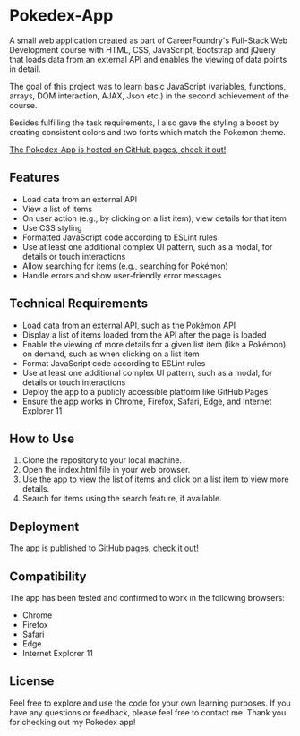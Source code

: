 # Pokedex-App

A small web application created as part of CareerFoundry's Full-Stack Web Development course with HTML, CSS, JavaScript, Bootstrap and jQuery that loads data from an external API and enables the viewing of data points in detail.

The goal of this project was to learn basic JavaScript (variables, functions, arrays, DOM interaction, AJAX, Json etc.) in the second achievement of the course. 

Besides fulfilling the task requirements, I also gave the styling a boost by creating consistent colors and two fonts which match the Pokemon theme. 

<a href="https://martalexaa.github.io/pokedex-app/">The Pokedex-App is hosted on GitHub pages, check it out!</a>

 <h2>Features</h2>
  <ul>
    <li>Load data from an external API</li>
    <li>View a list of items</li>
    <li>On user action (e.g., by clicking on a list item), view details for that item</li>
    <li>Use CSS styling</li>
    <li>Formatted JavaScript code according to ESLint rules</li>
    <li>Use at least one additional complex UI pattern, such as a modal, for details or touch interactions</li>
    <li>Allow searching for items (e.g., searching for Pokémon)</li>
    <li>Handle errors and show user-friendly error messages</li>
  </ul>
  <h2>Technical Requirements</h2>
  <ul>
    <li>Load data from an external API, such as the Pokémon API</li>
    <li>Display a list of items loaded from the API after the page is loaded</li>
    <li>Enable the viewing of more details for a given list item (like a Pokémon) on demand, such as when clicking on a list item</li>
    <li>Format JavaScript code according to ESLint rules</li>
    <li>Use at least one additional complex UI pattern, such as a modal, for details or touch interactions</li>
    <li>Deploy the app to a publicly accessible platform like GitHub Pages</li>
    <li>Ensure the app works in Chrome, Firefox, Safari, Edge, and Internet Explorer 11</li>
  </ul>
  <h2>How to Use</h2>
  <ol>
    <li>Clone the repository to your local machine.</li>
    <li>Open the index.html file in your web browser.</li>
    <li>Use the app to view the list of items and click on a list item to view more details.</li>
    <li>Search for items using the search feature, if available.</li>
  </ol>
  <h2>Deployment</h2>
  <p>The app is published to GitHub pages, <a href="https://martalexaa.github.io/pokedex-app/">check it out!</a></p>
  <h2>Compatibility</h2>
  <p>The app has been tested and confirmed to work in the following browsers:</p>
  <ul>
    <li>Chrome</li>
    <li>Firefox</li>
    <li>Safari</li>
    <li>Edge</li>
    <li>Internet Explorer 11</li>
  </ul>
  <h2>License</h2>
  <p>Feel free to explore and use the code for your own learning purposes. If you have any questions or feedback, please feel free to contact me. Thank you for checking out my Pokedex app!</p>
